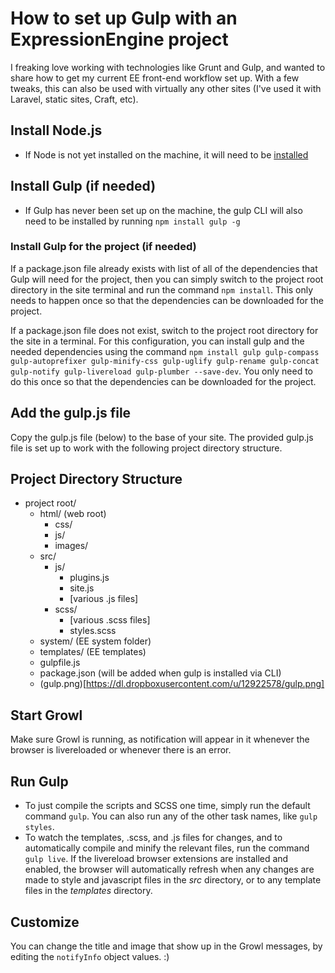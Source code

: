 # How to set up Gulp with an ExpressionEngine project

I freaking love working with technologies like Grunt and Gulp, and wanted to share how to get my current EE front-end workflow set up. With a few tweaks, this can also be used with virtually any other sites (I've used it with Laravel, static sites, Craft, etc).

## Install Node.js

* If Node is not yet installed on the machine, it will need to be [installed](http://nodejs.org/download/)


## Install Gulp (if needed)

* If Gulp has never been set up on the machine, the gulp CLI will also need to be installed by running `npm install gulp -g`

### Install Gulp for the project (if needed)

If a package.json file already exists with list of all of the dependencies that Gulp will need for the project, then you can simply switch to the project root directory in the site terminal and run the command `npm install`. This only needs to happen once so that the dependencies can be downloaded for the project.

If a package.json file does not exist, switch to the project root directory for the site in a terminal. For this configuration, you can install gulp and the needed dependencies using the command `npm install gulp gulp-compass gulp-autoprefixer gulp-minify-css gulp-uglify gulp-rename gulp-concat gulp-notify gulp-livereload gulp-plumber --save-dev`. You only need to do this once so that the dependencies can be downloaded for the project.


## Add the gulp.js file

Copy the gulp.js file (below) to the base of your site. The provided gulp.js file is set up to work with the following project directory structure.


## Project Directory Structure

* project root/
  * html/ (web root)
    * css/
    * js/
    * images/
  * src/
    * js/
      * plugins.js
      * site.js
      * [various .js files]
    * scss/
      * [various .scss files]
      * styles.scss
  * system/ (EE system folder)
  * templates/ (EE templates)
  * gulpfile.js
  * package.json (will be added when gulp is installed via CLI)
  * (gulp.png)[https://dl.dropboxusercontent.com/u/12922578/gulp.png]


## Start Growl

Make sure Growl is running, as notification will appear in it whenever the browser is livereloaded or whenever there is an error.


## Run Gulp

* To just compile the scripts and SCSS one time, simply run the default command `gulp`. You can also run any of the other task names, like `gulp styles`.
* To watch the templates, .scss, and .js files for changes, and to automatically compile and minify the relevant files, run the command `gulp live`. If the livereload browser extensions are installed and enabled, the browser will automatically refresh when any changes are made to style and javascript files in the *src* directory, or to any template files in the *templates* directory.


## Customize

You can change the title and image that show up in the Growl messages, by editing the `notifyInfo` object values. :)